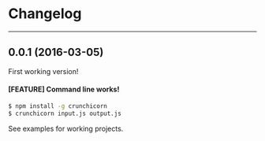# Changelog

---

## 0.0.1 (2016-03-05)

First working version!

#### [FEATURE] Command line works!

```bash
$ npm install -g crunchicorn
$ crunchicorn input.js output.js
```

See examples for working projects.
